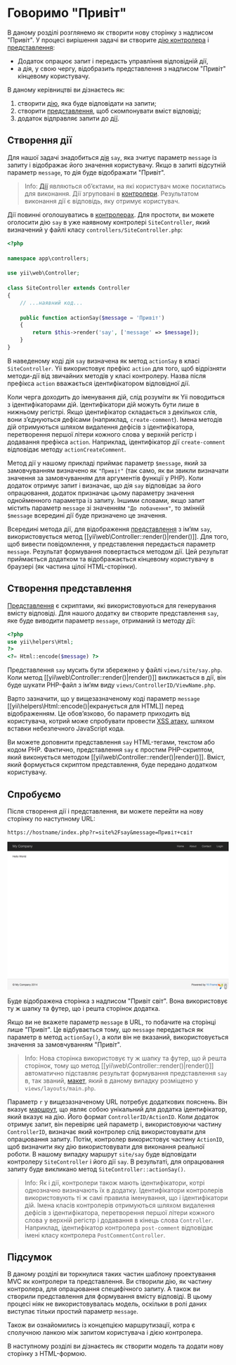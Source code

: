 Говоримо "Привіт"
=================

В даному розділі розглянемо як створити нову сторінку з надписом "Привіт".
У процесі вирішення задачі ви створите [дію контролера](structure-controllers.md#creating-actions) і
[представлення](structure-views.md):

* Додаток опрацює запит і передасть управління відповідній дії,
* а дія, у свою чергу, відобразить представлення з надписом "Привіт" кінцевому користувачу.

В даному керівництві ви дізнаєтесь як:

1. створити [дію](structure-controllers.md#creating-actions), яка буде відповідати на запити;
2. створити [представлення](structure-views.md), щоб скомпонувати вміст відповіді;
3. додаток відправляє запити до [дії](structure-controllers.md#creating-actions).


Створення дії <span id="creating-action"></span>
-------------

Для нашої задачі знадобиться [дія](structure-controllers.md#creating-actions) `say`, яка зчитує
параметр `message` із запиту і відображає його значення користувачу. Якщо в запиті
відсутній параметр `message`, то дія буде відображати "Привіт".

> Info: [Дії](structure-controllers.md#creating-actions) являються об’єктами, на які користувач може посилатись для
  виконання. Дії згруповані в [контролери](structure-controllers.md). Результатом виконання
  дії є відповідь, яку отримує користувач.

Дії повинні оголошуватись в [контролерах](structure-controllers.md). Для простоти, ви можете
оголосити дію `say` в уже наявному контролері `SiteController`, який визначений
у файлі класу `controllers/SiteController.php`:

```php
<?php

namespace app\controllers;

use yii\web\Controller;

class SiteController extends Controller
{
    // ...наявний код...

    public function actionSay($message = 'Привіт')
    {
        return $this->render('say', ['message' => $message]);
    }
}
```

В наведеному коді дія `say` визначена як метод `actionSay` в класі `SiteController`.
Yii використовує префікс `action` для того, щоб відрізняти методи-дії від звичайних методів у класі контролеру.
Назва після префікса `action` вважається ідентифікатором відповідної дії.

Коли черга доходить до іменування дій, слід розуміти як Yii поводиться з ідентифікаторами дій. Ідентифікатори дій можуть
бути лише в нижньому регістрі. Якщо ідентифікатор складається з декількох слів, вони з’єднуються дефісами
(наприклад, `create-comment`). Імена методів дій отримуються шляхом видалення дефісів з ідентифікатора,
перетворення першої літери кожного слова у верхній регістр і додавання префікса `action`. Наприклад,
ідентифікатор дії `create-comment` відповідає методу `actionCreateComment`.

Метод дії у нашому прикладі приймає параметр `$message`, який за замовчуванням визначено як `"Привіт"` (так само,
як ви звикли визначати значення за замовчуванням для аргументів функції у PHP). Коли додаток
отримує запит і визначає, що дія `say` відповідає за його опрацювання, додаток призначає
цьому параметру значення однойменного параметра із запиту. Іншими словами, якщо запит містить
параметр `message` зі значенням `"До побачення"`, то змінній `$message` всередині дії буде призначено це значення.

Всередині метода дії, для відображення [представлення](structure-views.md) з ім’ям `say`, використовується метод
[[yii\web\Controller::render()|render()]]. Для того, щоб вивести повідомлення,
у представлення передається параметр `message`. Результат формування повертається методом дії. Цей результат приймається
додатком та відображається кінцевому користувачу в браузері (як частина цілої HTML-сторінки).


Створення представлення <span id="creating-view"></span>
-----------------------

[Представлення](structure-views.md) є скриптами, які використовуються для генерування вмісту відповіді.
Для нашого додатку ви створите представлення `say`, яке буде виводити параметр `message`, отриманий із методу дії:

```php
<?php
use yii\helpers\Html;
?>
<?= Html::encode($message) ?>
```

Представлення `say` мусить бути збережено у файлі `views/site/say.php`. Коли метод [[yii\web\Controller::render()|render()]]
викликається в дії, він буде шукати PHP-файл з ім’ям виду `views/ControllerID/ViewName.php`.

Варто зазначити, що у вищезазначеному коді параметр `message` [[yii\helpers\Html::encode()|екранується для HTML]]
перед відображенням. Це обов’язково, бо параметр приходить від користувача, котрий може спробувати провести
[XSS атаку](https://uk.wikipedia.org/wiki/%D0%9C%D1%96%D0%B6%D1%81%D0%B0%D0%B9%D1%82%D0%BE%D0%B2%D0%B8%D0%B9_%D1%81%D0%BA%D1%80%D0%B8%D0%BF%D1%82%D1%96%D0%BD%D0%B3),
шляхом вставки небезпечного JavaScript кода.

Ви можете доповнити представлення `say` HTML-тегами, текстом або кодом PHP.
Фактично, представлення `say` є простим PHP-скриптом, який виконується методом [[yii\web\Controller::render()|render()]].
Вміст, який формується скриптом представлення, буде передано додатком користувачу.


Спробуємо <span id="trying-it-out"></span>
---------

Після створення дії і представлення, ви можете перейти на нову сторінку по наступному URL:

```
https://hostname/index.php?r=site%2Fsay&message=Привіт+світ
```

![Привіт, світ](images/start-hello-world.png)

Буде відображена сторінка з надписом "Привіт світ". Вона використовує ту ж шапку та футер, що і решта сторінок додатка.

Якщо ви не вкажете параметр `message` в URL, то побачите на сторінці лише "Привіт". Це відбувається тому, що `message` передається як параметр в метод `actionSay()`, а коли він не вказаний,
використовується значення за замовчуванням "Привіт".

> Info: Нова сторінка використовує ту ж шапку та футер, що й решта сторінок, тому що метод [[yii\web\Controller::render()|render()]]
автоматично підставляє результат формування представлення `say` в, так званий, [макет](structure-views.md#layouts), який в даному
випадку розміщено у `views/layouts/main.php`.

Параметр `r` у вищезазначеному URL потребує додаткових пояснень. Він вказує [маршрут](runtime-routing.md), що являє собою унікальний для додатка ідентифікатор,
який вказує на дію. Його формат `ControllerID/ActionID`. Коли додаток отримує запит,
він перевіряє цей параметр і, використовуючи частину `ControllerID`, визначає який контролер
слід використовувати для опрацювання запиту. Потім, контролер використовує частину `ActionID`,
щоб визначити яку дію використовувати для виконання реальної роботи. В нашому випадку маршрут `site/say`
буде відповідати контролеру `SiteController` і його дії `say`. В результаті,
для опрацювання запиту буде викликано метод `SiteController::actionSay()`.

> Info: Як і дії, контролери також мають ідентифікатори, котрі однозначно визначають їх в додатку.
Ідентифікатори контролерів використовують ті ж самі правила іменування, що і ідентифікатори дій. Імена класів контролерів
отримуються шляхом видалення дефісів з ідентифікатора, перетворення першої літери кожного слова у верхній регістр
і додавання в кінець слова `Controller`. Наприклад, ідентифікатор контролера `post-comment` відповідає
імені класу контролера `PostCommentController`.


Підсумок <span id="summary"></span>
--------

В даному розділі ви торкнулися таких частин шаблону проектування MVC як контролери та представлення.
Ви створили дію, як частину контролера, для опрацювання специфічного запиту. А також ви створили представлення
для формування вмісту відповіді. В цьому процесі ніяк не використовувалась модель, оскільки в ролі даних виступає тільки простий параметр `message`.

Також ви ознайомились із концепцією маршрутизації, котра є сполучною ланкою між запитом користувача і дією контролера.

В наступному розділі ви дізнаєтесь як створити модель та додати нову сторінку з HTML-формою.
